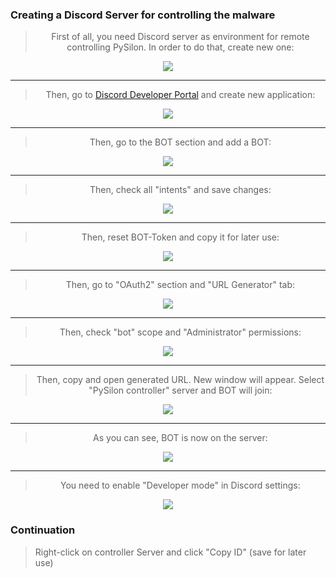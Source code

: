 ### Creating a Discord Server for controlling the malware

<span align='center'>

> First of all, you need Discord server as environment for remote controlling PySilon. In order to do that, create new one:

<p align='center'><img src="https://user-images.githubusercontent.com/44233157/203310675-fc589377-63f7-43f0-b69e-ec7bfaa75b5d.jpg" /></p>

---------------------

> Then, go to <a href="https://discord.com/developers/applications">Discord Developer Portal</a> and create new application:

<p align='center'><img src="https://user-images.githubusercontent.com/44233157/203314173-20b1ff5e-c2e4-4fad-995a-63aaa8bd4913.jpg" /></p>

---------------------

> Then, go to the BOT section and add a BOT:

<p align='center'><img src="https://user-images.githubusercontent.com/44233157/203314786-d171c333-febe-47d3-8670-bd6cf09b98ea.jpg" /></p>

---------------------

> Then, check all "intents" and save changes:

<p align='center'><img src="https://user-images.githubusercontent.com/44233157/203315507-95ded29a-d6db-4681-9715-c70c27aabd0f.png" /></p>

---------------------

> Then, reset BOT-Token and copy it for later use:

<p align='center'><img src="https://user-images.githubusercontent.com/44233157/203316364-71fd167d-bf0c-4592-90f3-992da45b6891.jpg" /></p>

---------------------

> Then, go to "OAuth2" section and "URL Generator" tab:

<p align='center'><img src="https://user-images.githubusercontent.com/44233157/203318137-fe379bb9-e94b-4572-80f4-783f32c2d81f.png" /></p>

---------------------

> Then, check "bot" scope and "Administrator" permissions:

<p align='center'><img src="https://user-images.githubusercontent.com/44233157/203318332-27c1a692-3e56-41e4-b7df-0f0289768806.png" /></p>

---------------------

> Then, copy and open generated URL. New window will appear. Select "PySilon controller" server and BOT will join:

<p align='center'><img src="https://user-images.githubusercontent.com/44233157/203319649-e4db527a-741e-4436-8bb1-d7fe674b0e2b.jpg" /></p>

---------------------

> As you can see, BOT is now on the server:

<p align='center'><img src="https://user-images.githubusercontent.com/44233157/203319836-e7aeb93f-3c22-491b-aea2-cd2aaa41d65d.png" /><br /></p>

---------------------

> You need to enable "Developer mode" in Discord settings:

<p align='center'><img src="https://user-images.githubusercontent.com/44233157/203321226-e01e4c39-678b-4f77-9bee-1607ad43c1d0.jpg" /></p>

</span>

### Continuation

> Right-click on controller Server and click "Copy ID" (save for later use)
